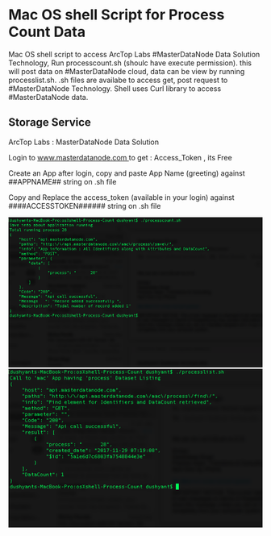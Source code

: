 # Mac OS shell Script for Process Count Data

Mac OS shell script to access ArcTop Labs #MasterDataNode Data Solution Technology, Run processcount.sh (shoulc have execute permission).
this will post data on #MasterDataNode cloud, data can be view by running processlist.sh.
.sh files are availabe to access get, post request to #MasterDataNode Technology. Shell uses Curl library to access #MasterDataNode data.
 
## Storage Service ##
ArcTop Labs : MasterDataNode Data Solution
<p>Login to <a href="https://www.masterdatanode.com"> www.masterdatanode.com </a> to get : Access_Token , its Free</p>
<p>Create an App after login, copy and paste App Name (greeting) against ##APPNAME## string on .sh file</p>
<p>Copy and Replace the access_token (available in your login) against ####ACCESSTOKEN###### string on .sh file</p>
            

![alt text](https://github.com/ArcTopLabs/Mac-OS-shell-Script-for-Process-Count-Data/blob/master/screenshot/process%20data%20post.png)
![alt text](https://github.com/ArcTopLabs/Mac-OS-shell-Script-for-Process-Count-Data/blob/master/screenshot/process%20data%20listing.png)

